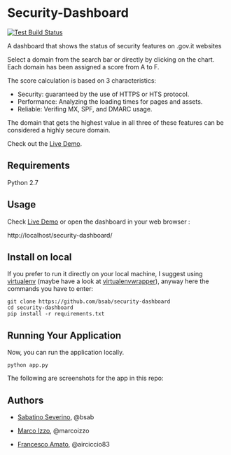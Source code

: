# Security-Dashboard #


[![Test Build Status](https://travis-ci.org/bsab/security-dashboard.svg?branch=master)](https://travis-ci.org/bsab/security-dashboard/builds#)

A dashboard that shows the status of security features on .gov.it websites

Select a domain from the search bar or directly by clicking on the chart. Each domain has been assigned a score from A to F.

The score calculation is based on 3 characteristics:
- Security: guaranteed by the use of HTTPS or HTS protocol.
- Performance: Analyzing the loading times for pages and assets.
- Reliable: Verifing MX, SPF, and DMARC usage.

The domain that gets the highest value in all three of these features can be considered a highly secure domain.

Check out the [Live Demo](https://security-dashboard.herokuapp.com/security-dashboard).

Requirements
----
Python 2.7

Usage
----

Check [Live Demo](https://security-dashboard.herokuapp.com/security-dashboard) or open the dashboard in your web browser :

 http://localhost/security-dashboard/


Install on local
-----

If you prefer to run it directly on your local machine, I suggest using
[virtualenv](https://virtualenv.pypa.io/en/stable/) (maybe have a look at
[virtualenvwrapper](https://virtualenvwrapper.readthedocs.io/en/stable/)),
anyway here the commands you have to enter:

    git clone https://github.com/bsab/security-dashboard
    cd security-dashboard
    pip install -r requirements.txt

Running Your Application
------------------------

Now, you can run the application locally.

    python app.py

The following are screenshots for the app in this repo:


## Authors

* [Sabatino Severino](https://about.me/the_sab), @bsab

* [Marco Izzo](https://github.com/marcoizzo), @marcoizzo

* [Francesco Amato](https://github.com/airciccio83), @airciccio83


